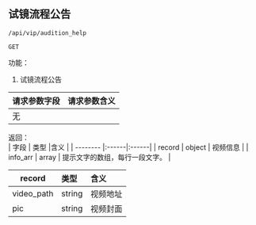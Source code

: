 
## 试镜流程公告


~~~
/api/vip/audition_help
~~~
~~~
GET
~~~


功能：  

1. 试镜流程公告


| 请求参数字段        | 请求参数含义  |
| -------- |:------|
|无       |  |


返回：   
| 字段        | 类型 |含义  |
| -------- |:------|:------|
| record |  object   | 视频信息 |
| info_arr |  array   | 提示文字的数组，每行一段文字。 |

| record        | 类型 |含义  |
| -------- |:------|:------|
| video_path |  string   | 视频地址 |
| pic |  string   | 视频封面 |










